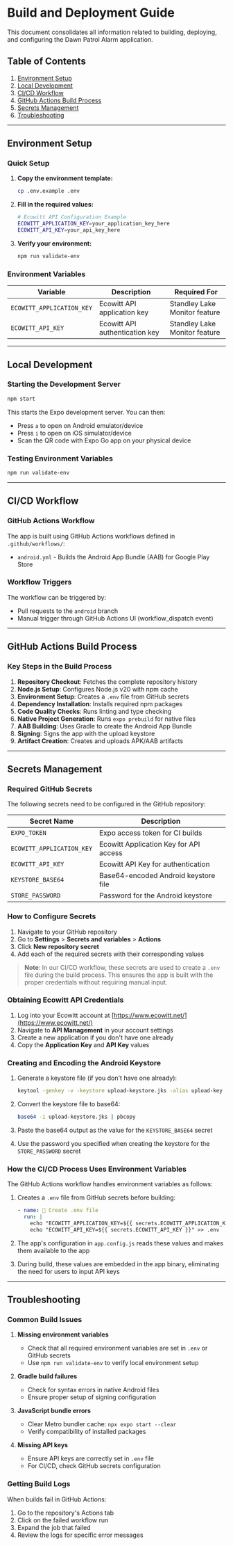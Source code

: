 # Build and Deployment Guide

This document consolidates all information related to building, deploying, and configuring the Dawn Patrol Alarm application.

## Table of Contents
1. [Environment Setup](#environment-setup)
2. [Local Development](#local-development)
3. [CI/CD Workflow](#cicd-workflow)
4. [GitHub Actions Build Process](#github-actions-build-process)
5. [Secrets Management](#secrets-management)
6. [Troubleshooting](#troubleshooting)

---

## Environment Setup

### Quick Setup

1. **Copy the environment template:**
   ```bash
   cp .env.example .env
   ```

2. **Fill in the required values:**
   ```bash
   # Ecowitt API Configuration Example
   ECOWITT_APPLICATION_KEY=your_application_key_here
   ECOWITT_API_KEY=your_api_key_here
   ```

3. **Verify your environment:**
   ```bash
   npm run validate-env
   ```

### Environment Variables

| Variable | Description | Required For |
|----------|-------------|-------------|
| `ECOWITT_APPLICATION_KEY` | Ecowitt API application key | Standley Lake Monitor feature |
| `ECOWITT_API_KEY` | Ecowitt API authentication key | Standley Lake Monitor feature |

---

## Local Development

### Starting the Development Server

```bash
npm start
```

This starts the Expo development server. You can then:
- Press `a` to open on Android emulator/device
- Press `i` to open on iOS simulator/device
- Scan the QR code with Expo Go app on your physical device

### Testing Environment Variables

```bash
npm run validate-env
```

---

## CI/CD Workflow

### GitHub Actions Workflow

The app is built using GitHub Actions workflows defined in `.github/workflows/`:

- `android.yml` - Builds the Android App Bundle (AAB) for Google Play Store

### Workflow Triggers

The workflow can be triggered by:
- Pull requests to the `android` branch
- Manual trigger through GitHub Actions UI (workflow_dispatch event)

---

## GitHub Actions Build Process

### Key Steps in the Build Process

1. **Repository Checkout**: Fetches the complete repository history
2. **Node.js Setup**: Configures Node.js v20 with npm cache
3. **Environment Setup**: Creates a `.env` file from GitHub secrets
4. **Dependency Installation**: Installs required npm packages
5. **Code Quality Checks**: Runs linting and type checking
6. **Native Project Generation**: Runs `expo prebuild` for native files
7. **AAB Building**: Uses Gradle to create the Android App Bundle
8. **Signing**: Signs the app with the upload keystore
9. **Artifact Creation**: Creates and uploads APK/AAB artifacts

---

## Secrets Management

### Required GitHub Secrets

The following secrets need to be configured in the GitHub repository:

| Secret Name | Description |
|-------------|-------------|
| `EXPO_TOKEN` | Expo access token for CI builds |
| `ECOWITT_APPLICATION_KEY` | Ecowitt Application Key for API access |
| `ECOWITT_API_KEY` | Ecowitt API Key for authentication |
| `KEYSTORE_BASE64` | Base64-encoded Android keystore file |
| `STORE_PASSWORD` | Password for the Android keystore |

### How to Configure Secrets

1. Navigate to your GitHub repository
2. Go to **Settings** > **Secrets and variables** > **Actions**
3. Click **New repository secret**
4. Add each of the required secrets with their corresponding values

> **Note**: In our CI/CD workflow, these secrets are used to create a `.env` file during the build process. This ensures the app is built with the proper credentials without requiring manual input.

### Obtaining Ecowitt API Credentials

1. Log into your Ecowitt account at [https://www.ecowitt.net/](https://www.ecowitt.net/)
2. Navigate to **API Management** in your account settings
3. Create a new application if you don't have one already
4. Copy the **Application Key** and **API Key** values

### Creating and Encoding the Android Keystore

1. Generate a keystore file (if you don't have one already):
   ```bash
   keytool -genkey -v -keystore upload-keystore.jks -alias upload-key -keyalg RSA -keysize 2048 -validity 10000
   ```
   
2. Convert the keystore file to base64:
   ```bash
   base64 -i upload-keystore.jks | pbcopy
   ```
   
3. Paste the base64 output as the value for the `KEYSTORE_BASE64` secret

4. Use the password you specified when creating the keystore for the `STORE_PASSWORD` secret

### How the CI/CD Process Uses Environment Variables

The GitHub Actions workflow handles environment variables as follows:

1. Creates a `.env` file from GitHub secrets before building:
   ```yaml
   - name: 🔐 Create .env file
     run: |
       echo "ECOWITT_APPLICATION_KEY=${{ secrets.ECOWITT_APPLICATION_KEY }}" > .env
       echo "ECOWITT_API_KEY=${{ secrets.ECOWITT_API_KEY }}" >> .env
   ```

2. The app's configuration in `app.config.js` reads these values and makes them available to the app
3. During build, these values are embedded in the app binary, eliminating the need for users to input API keys

---

## Troubleshooting

### Common Build Issues

1. **Missing environment variables**
   - Check that all required environment variables are set in `.env` or GitHub secrets
   - Use `npm run validate-env` to verify local environment setup

2. **Gradle build failures**
   - Check for syntax errors in native Android files
   - Ensure proper setup of signing configuration

3. **JavaScript bundle errors**
   - Clear Metro bundler cache: `npx expo start --clear`
   - Verify compatibility of installed packages

4. **Missing API keys**
   - Ensure API keys are correctly set in `.env` file
   - For CI/CD, check GitHub secrets configuration

### Getting Build Logs

When builds fail in GitHub Actions:

1. Go to the repository's Actions tab
2. Click on the failed workflow run
3. Expand the job that failed
4. Review the logs for specific error messages
